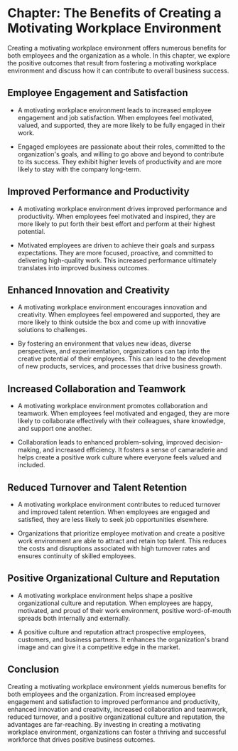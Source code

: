 Chapter: The Benefits of Creating a Motivating Workplace Environment
====================================================================

Creating a motivating workplace environment offers numerous benefits for both employees and the organization as a whole. In this chapter, we explore the positive outcomes that result from fostering a motivating workplace environment and discuss how it can contribute to overall business success.

Employee Engagement and Satisfaction
------------------------------------

* A motivating workplace environment leads to increased employee engagement and job satisfaction. When employees feel motivated, valued, and supported, they are more likely to be fully engaged in their work.

* Engaged employees are passionate about their roles, committed to the organization's goals, and willing to go above and beyond to contribute to its success. They exhibit higher levels of productivity and are more likely to stay with the company long-term.

Improved Performance and Productivity
-------------------------------------

* A motivating workplace environment drives improved performance and productivity. When employees feel motivated and inspired, they are more likely to put forth their best effort and perform at their highest potential.

* Motivated employees are driven to achieve their goals and surpass expectations. They are more focused, proactive, and committed to delivering high-quality work. This increased performance ultimately translates into improved business outcomes.

Enhanced Innovation and Creativity
----------------------------------

* A motivating workplace environment encourages innovation and creativity. When employees feel empowered and supported, they are more likely to think outside the box and come up with innovative solutions to challenges.

* By fostering an environment that values new ideas, diverse perspectives, and experimentation, organizations can tap into the creative potential of their employees. This can lead to the development of new products, services, and processes that drive business growth.

Increased Collaboration and Teamwork
------------------------------------

* A motivating workplace environment promotes collaboration and teamwork. When employees feel motivated and engaged, they are more likely to collaborate effectively with their colleagues, share knowledge, and support one another.

* Collaboration leads to enhanced problem-solving, improved decision-making, and increased efficiency. It fosters a sense of camaraderie and helps create a positive work culture where everyone feels valued and included.

Reduced Turnover and Talent Retention
-------------------------------------

* A motivating workplace environment contributes to reduced turnover and improved talent retention. When employees are engaged and satisfied, they are less likely to seek job opportunities elsewhere.

* Organizations that prioritize employee motivation and create a positive work environment are able to attract and retain top talent. This reduces the costs and disruptions associated with high turnover rates and ensures continuity of skilled employees.

Positive Organizational Culture and Reputation
----------------------------------------------

* A motivating workplace environment helps shape a positive organizational culture and reputation. When employees are happy, motivated, and proud of their work environment, positive word-of-mouth spreads both internally and externally.

* A positive culture and reputation attract prospective employees, customers, and business partners. It enhances the organization's brand image and can give it a competitive edge in the market.

Conclusion
----------

Creating a motivating workplace environment yields numerous benefits for both employees and the organization. From increased employee engagement and satisfaction to improved performance and productivity, enhanced innovation and creativity, increased collaboration and teamwork, reduced turnover, and a positive organizational culture and reputation, the advantages are far-reaching. By investing in creating a motivating workplace environment, organizations can foster a thriving and successful workforce that drives positive business outcomes.
